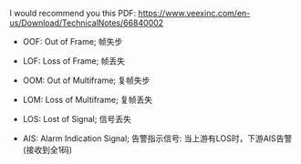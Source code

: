 I would recommend you this PDF: https://www.veexinc.com/en-us/Download/TechnicalNotes/66840002

* OOF: Out of Frame; 帧失步
* LOF: Loss of Frame; 帧丢失
* OOM: Out of Multiframe; 复帧失步
* LOM: Loss of Multiframe; 复帧丢失

* LOS: Lost of Signal; 信号丢失
* AIS: Alarm Indication Signal; 告警指示信号: 当上游有LOS时，下游AIS告警(接收到全1码)